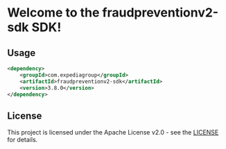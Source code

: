 # Welcome to the fraudpreventionv2-sdk SDK!

## Usage
```xml
<dependency>
    <groupId>com.expediagroup</groupId>
    <artifactId>fraudpreventionv2-sdk</artifactId>
    <version>3.8.0</version>
</dependency>
```

## License

This project is licensed under the Apache License v2.0 - see the [LICENSE](LICENSE) for details.
